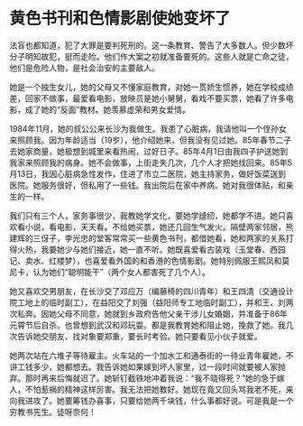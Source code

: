 # 黄色书刊和色情影剧使她变坏了

法盲也都知道，犯了大罪是要判死刑的。这一条教育、警告了大多数人。但少数坏分子明知故犯，挺而走险。他们作大案之初就准备要死的。这些人就是亡命之徒，他们是危险人物，是社会治安的主要敌人。

她是一个独生女儿，她的父母又不懂家庭教育，对她一贯娇生惯养，她在学校成绩差，回家不做事，最爱看电影，放映员是她小舅舅，看戏不要买票，她看了许多电影，成了她的“反面”教材。她羡慕虚荣和男女爱情。

1984年11月，她的叔公公来长沙为我做生。我患了心脏病，我请他叫一个侄孙女来照顾我。因为年龄适当（19岁），他介绍她来，但我没有见过她。85年春节二子去她家商量，她极想到城里来看热闹，过好日子。85年4月1日由我四子护送她到我家来照顾我的病身。她不会做事，上街走失几次，几个人才把她找回来。85年5月13日，我因心脏病急性发作，住进了市立二医院，她主持家务，做好饭菜送到医院。她服务很好，但私用了一些钱。我出院后在家中养病。她对我很体贴，和亲生的一样。

我们只有三个人，家务事很少，我教她学文化，要她学缝纫，她都学不进。她只喜欢看小说，看电影，天天看。不给她买票，她还几回生气发火。隔壁两家邻居，熊建辉的三伢子，李光忠的堂客常常买一些黄色书刊，都借她看，她和两家的关系打得火热，我要她少与她们接近，她一直不听。她既喜爱看古装戏（玉堂春、西园记、卖水、红楼梦），也喜爱看外国的和香港的色情影剧。她特别佩服王熙凤和莫尼卡，认为她们“聪明能干”（两个女人都害死了几个人）。

她又喜欢交男朋友，在长沙交了邓应万（编藤椅的四川青年）和王四清（交通设计院工地上的临时副工），在益阳交了刘强（益阳师专工地临时副工），并和王、刘两次私奔。因她父母不同意，她就到乡政府告他父亲干涉儿女婚姻，并准备于86年元霄节后自杀。也曾想到武汉和邓玩耍。都是我教育她和阻止她，挽救了她。我几次告诉她交朋友、找对象要郑重，要长时考验。她只要看见小伙子就爱。

她两次站在六堆子等待雇主。火车站的一个加水工和通泰街的一待业青年雇她，不讲工钱多少，她都想去。我告诉她如果嫁到坏人家里，过一段时间就要被人家抛弃。那时再来后悔就迟了。她斩钉截铁地冲着我说：“我不晓得死？”她的急于嫁人，不怕惹祸的精神这样厉害。我无法把她教好。她现在竟又回头骂我老不死，来向我进攻了。她要筹钱办喜事，只要给她两千块钱，什么事都好说。可是我是一个穷教书先生。徒呀奈何！


